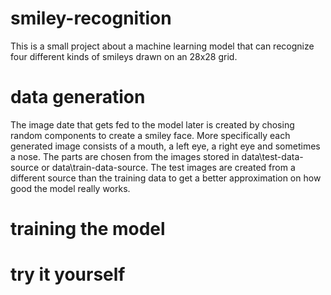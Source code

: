 # smiley-recognition

This is a small project about a machine learning model that can recognize four different kinds of smileys drawn on an 28x28 grid.


# data generation

The image date that gets fed to the model later is created by chosing random components to create a smiley face. More specifically each generated image consists of a mouth, a left eye, a right eye and sometimes a nose. The parts are chosen from the images stored in data\test-data-source or data\train-data-source. The test images are created from a different source than the training data to get a better approximation on how good the model really works.

# training the model

# try it yourself
